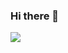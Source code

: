 ### Hi there 👋
<img align="center" src="https://github-readme-stats.vercel.app/api/?username=<fallingmeteorite>&theme=<radical>" />
